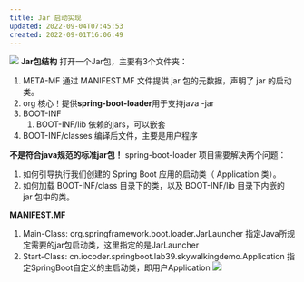 ```yaml
---
title: Jar 启动实现
updated: 2022-09-04T07:45:53
created: 2022-09-01T16:06:49
---
```


![](C:\Users\82609\AppData\Local\Temp\Java\pandoc/media/image1.png)
**Jar包结构**
打开一个Jar包，主要有3个文件夹：
1.  META-MF
通过 MANIFEST.MF 文件提供 jar 包的元数据，声明了 jar 的启动类。
1.  org
核心！提供**spring-boot-loader**用于支持java -jar
1.  BOOT-INF
    1.  BOOT-INF/lib
依赖的jars，可以嵌套
1.  BOOT-INF/classes
编译后文件，主要是用户程序

**不是符合java规范的标准jar包！**
spring-boot-loader 项目需要解决两个问题：
1.  如何引导执行我们创建的 Spring Boot 应用的启动类（ Application 类）。
2.  如何加载 BOOT-INF/class 目录下的类，以及 BOOT-INF/lib 目录下内嵌的 jar 包中的类。

**MANIFEST.MF**
1.  Main-Class: org.springframework.boot.loader.JarLauncher
指定Java所规定需要的jar包启动类，这里指定的是JarLauncher
1.  Start-Class: cn.iocoder.springboot.lab39.skywalkingdemo.Application
指定SpringBoot自定义的主启动类，即用户Application
![](C:\Users\82609\AppData\Local\Temp\Java\pandoc/media/image2.png)
